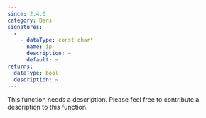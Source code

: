 ```yaml
---
since: 2.4.0
category: Bans
signatures:
  -
    - dataType: const char*
      name: ip
      description: ~
      default: ~
returns:
  dataType: bool
  description: ~
---
```


This function needs a description. Please feel free to contribute a description to this function.
